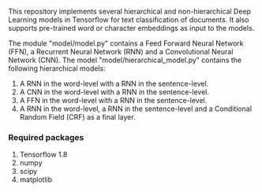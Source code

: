 This repository implements several hierarchical and non-hierarchical Deep Learning models in Tensorflow for text classification of documents.
It also supports pre-trained word or character embeddings as input to the models.

The module "model/model.py" contains a Feed Forward Neural Network (FFN), a Recurrent Neural Network (RNN) and a Convolutional Neural Network (CNN).
The model "model/hierarchical_model.py" contains the following hierarchical models:
 1. A RNN in the word-level with a RNN in the sentence-level.
 2. A CNN in the word-level with a RNN in the sentence-level.
 3. A FFN in the word-level with a RNN in the sentence-level.
 4. A RNN in the word-level, a RNN in the sentence-level and a Conditional Random Field (CRF) as a final layer.
 
 <h3> Required packages</h3>
 
 1. Tensorflow 1.8
 2. numpy
 3. scipy
 4. matplotlib
